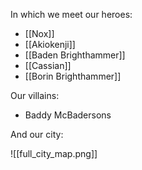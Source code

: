 In which we meet our heroes:
- [[Nox]]
- [[Akiokenji]]
- [[Baden Brighthammer]]
- [[Cassian]]
- [[Borin Brighthammer]]

Our villains:
* Baddy McBadersons

And our city:

![[full_city_map.png]]
